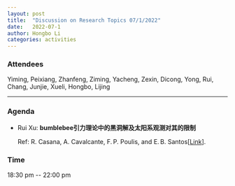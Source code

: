 ```yaml
---
layout: post
title:  "Discussion on Research Topics 07/1/2022"
date:   2022-07-1
author: Hongbo Li
categories: activities
---
```



### Attendees

Yiming, Peixiang, Zhanfeng, Ziming, Yacheng, Zexin, Dicong, Yong, Rui, Chang, Junjie, Xueli, Hongbo, Lijing

---

### Agenda

- Rui Xu: **bumblebee引力理论中的黑洞解及太阳系观测对其的限制**

  Ref: R. Casana, A. Cavalcante, F. P. Poulis, and E. B. Santos[[Link](https://journals.aps.org/prd/abstract/10.1103/PhysRevD.97.104001)].
  
       
  
       

          
### Time

18:30 pm -- 22:00 pm
